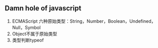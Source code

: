 ## Damn hole of javascript

1. ECMAScript 六种原始类型：String，Number，Boolean，Undefined，Null，Symbol
2. Object不属于原始类型
3. 类型判断typeof 

